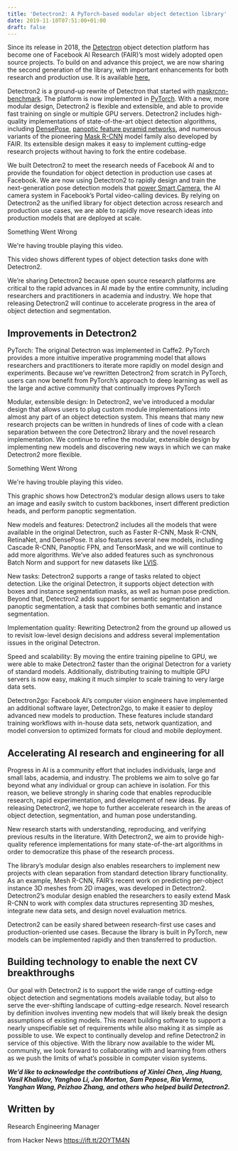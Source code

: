 ```yaml
---
title: 'Detectron2: A PyTorch-based modular object detection library'
date: 2019-11-10T07:51:00+01:00
draft: false
---
```


Since its release in 2018, the [Detectron](https://l.facebook.com/l.php?u=https%3A%2F%2Fresearch.fb.com%2Fblog%2F2018%2F01%2Ffacebook-open-sources-detectron%2F&h=AT0fj_W_wUK6lFc4CsSKM7I1pFEYoIxGR8edx8rrnudxj7wwSbL_zhJ2EpEWFD37WOHVZodKbu3l3fq4av5uUUN9o7Cpns27EAMaMOF8dzKGDvkW4ybECddyT0qyrtPLn0hsU1c0Dxmkx4-HSuGrdy9ViFQ) object detection platform has become one of Facebook AI Research (FAIR)’s most widely adopted open source projects. To build on and advance this project, we are now sharing the second generation of the library, with important enhancements for both research and production use. It is available [here.](https://l.facebook.com/l.php?u=https%3A%2F%2Fgithub.com%2Ffacebookresearch%2Fdetectron2&h=AT3x1xym-cDSyrzFUW63hbDw1YGHvEpPt4FvpQlOztpNtzqswxsFAkJI6DTmFooo6itc1GG6R0Ck0KhXZgaQY5FiiP25VI9m5rDHinpsoOBofo23JzKVLTGGqG9atv-8KJvuSNSJvTbul1WKpI5xPPCIt8o)

Detectron2 is a ground-up rewrite of Detectron that started with [maskrcnn-benchmark](https://l.facebook.com/l.php?u=https%3A%2F%2Fgithub.com%2Ffacebookresearch%2Fmaskrcnn-benchmark&h=AT3fIWNVW-NShn7kVKBGlA1kEgmvN2NFYEde8Ugq-irz1nGvVBPXWSSBPXHVCzZnzNjJgTucs0jMQW05oQpO8hL8gHWpR1FH78Qt6f5fd5nK3MZ5hwtlStyizENXzdl6ilh_oXtMXpkZ5Vv1cLU7RilWCCM). The platform is now implemented in [PyTorch](https://l.facebook.com/l.php?u=https%3A%2F%2Fpytorch.org%2F&h=AT0l8fOWJ7ICDQJxOPVgjglvzJP0datNGXNMAlb0vpeIu6lIldQ9Yk97Go2MyYuSqmID4ziyisI6as7GJfkwxnSPpAn_tsfYVyHoSkcOvBVxF3aYqAtFsRRFoazZrEAuu5o2jg7TvYzcjePka95k22VZUvw). With a new, more modular design, Detectron2 is flexible and extensible, and able to provide fast training on single or multiple GPU servers. Detectron2 includes high-quality implementations of state-of-the-art object detection algorithms, including [DensePose](https://l.facebook.com/l.php?u=http%3A%2F%2Fdensepose.org%2F&h=AT1M54KrlGPJAtIzPyMmMAutre-RRo1286hUkGqcc14NdiNnG9gZ84L6ZBfTCe3hY2C5ZqOGvOqL9Y3P1XJFaodbGPQxeG4lLC0lvs08Hddshv2dTkLBx3DdYAP4wrRPwYoXWoCAOkZaA4_0MJAR_wuPk0I), [panoptic feature pyramid networks](https://ai.facebook.com/blog/improving-scene-understanding-through-panoptic-segmentation/), and numerous variants of the pioneering [Mask R-CNN](https://l.facebook.com/l.php?u=https%3A%2F%2Fresearch.fb.com%2Fpublications%2Fmask-r-cnn%2F&h=AT351kUpSTSwzn3KyWd1BSCImCZFDyUiOEhsRLLcJyYOWzRTHRLi04OnJu6N2cBj4x3XJQYHjIRcdr2BsjfhSurODdAHIaeNniB_A45bUUnNzck-6OF7JUU6XZSMD1cg07KzzSaPpYpAnNqftP-iuzYM6x4) model family also developed by FAIR. Its extensible design makes it easy to implement cutting-edge research projects without having to fork the entire codebase.

We built Detectron2 to meet the research needs of Facebook AI and to provide the foundation for object detection in production use cases at Facebook. We are now using Detectron2 to rapidly design and train the next-generation pose detection models that [power Smart Camera](https://ai.facebook.com/blog/smart-camera-portal-advances/), the AI camera system in Facebook’s Portal video-calling devices. By relying on Detectron2 as the unified library for object detection across research and production use cases, we are able to rapidly move research ideas into production models that are deployed at scale.

Something Went Wrong

We're having trouble playing this video.

This video shows different types of object detection tasks done with Detectron2.

We’re sharing Detectron2 because open source research platforms are critical to the rapid advances in AI made by the entire community, including researchers and practitioners in academia and industry. We hope that releasing Detectron2 will continue to accelerate progress in the area of object detection and segmentation.

Improvements in Detectron2
--------------------------

PyTorch: The original Detectron was implemented in Caffe2. PyTorch provides a more intuitive imperative programming model that allows researchers and practitioners to iterate more rapidly on model design and experiments. Because we’ve rewritten Detectron2 from scratch in PyTorch, users can now benefit from PyTorch’s approach to deep learning as well as the large and active community that continually improves PyTorch

Modular, extensible design: In Detectron2, we’ve introduced a modular design that allows users to plug custom module implementations into almost any part of an object detection system. This means that many new research projects can be written in hundreds of lines of code with a clean separation between the core Detectron2 library and the novel research implementation. We continue to refine the modular, extensible design by implementing new models and discovering new ways in which we can make Detectron2 more flexible.

Something Went Wrong

We're having trouble playing this video.

This graphic shows how Detectron2’s modular design allows users to take an image and easily switch to custom backbones, insert different prediction heads, and perform panoptic segmentation.

New models and features: Detectron2 includes all the models that were available in the original Detectron, such as Faster R-CNN, Mask R-CNN, RetinaNet, and DensePose. It also features several new models, including Cascade R-CNN, Panoptic FPN, and TensorMask, and we will continue to add more algorithms. We’ve also added features such as synchronous Batch Norm and support for new datasets like [LVIS](https://l.facebook.com/l.php?u=https%3A%2F%2Fresearch.fb.com%2Fpublications%2Flvis-a-dataset-for-large-vocabulary-instance-segmentation%2F&h=AT1z4tuj3dbaCMkOrIgnGVk0Q8guJlnx3z4tlGJ4fHIunGQPyLXP8OE1SQLRgiNB6TQ7wJDbiiZVdjGgKhQ2tnJBp0FpZ944Myhru6ZzOBBPMW-oG_grlo3DkZAIXxN-Tcb1J_tEnM15vLV_5pbs4xT2Fd8).

New tasks: Detectron2 supports a range of tasks related to object detection. Like the original Detectron, it supports object detection with boxes and instance segmentation masks, as well as human pose prediction. Beyond that, Detectron2 adds support for semantic segmentation and panoptic segmentation, a task that combines both semantic and instance segmentation.

Implementation quality: Rewriting Detectron2 from the ground up allowed us to revisit low-level design decisions and address several implementation issues in the original Detectron.

Speed and scalability: By moving the entire training pipeline to GPU, we were able to make Detectron2 faster than the original Detectron for a variety of standard models. Additionally, distributing training to multiple GPU servers is now easy, making it much simpler to scale training to very large data sets.

Detectron2go: Facebook AI’s computer vision engineers have implemented an additional software layer, Detectron2go, to make it easier to deploy advanced new models to production. These features include standard training workflows with in-house data sets, network quantization, and model conversion to optimized formats for cloud and mobile deployment.

Accelerating AI research and engineering for all
------------------------------------------------

Progress in AI is a community effort that includes individuals, large and small labs, academia, and industry. The problems we aim to solve go far beyond what any individual or group can achieve in isolation. For this reason, we believe strongly in sharing code that enables reproducible research, rapid experimentation, and development of new ideas. By releasing Detectron2, we hope to further accelerate research in the areas of object detection, segmentation, and human pose understanding.

New research starts with understanding, reproducing, and verifying previous results in the literature. With Detectron2, we aim to provide high-quality reference implementations for many state-of-the-art algorithms in order to democratize this phase of the research process.

The library’s modular design also enables researchers to implement new projects with clean separation from standard detection library functionality. As an example, Mesh R-CNN, FAIR’s recent work on predicting per-object instance 3D meshes from 2D images, was developed in Detectron2. Detectron2’s modular design enabled the researchers to easily extend Mask R-CNN to work with complex data structures representing 3D meshes, integrate new data sets, and design novel evaluation metrics.

Detectron2 can be easily shared between research-first use cases and production-oriented use cases. Because the library is built in PyTorch, new models can be implemented rapidly and then transferred to production.

Building technology to enable the next CV breakthroughs
-------------------------------------------------------

Our goal with Detectron2 is to support the wide range of cutting-edge object detection and segmentations models available today, but also to serve the ever-shifting landscape of cutting-edge research. Novel research by definition involves inventing new models that will likely break the design assumptions of existing models. This meant building software to support a nearly unspecifiable set of requirements while also making it as simple as possible to use. We expect to continually develop and refine Detectron2 in service of this objective. With the library now available to the wider ML community, we look forward to collaborating with and learning from others as we push the limits of what’s possible in computer vision systems.

_**We’d like to acknowledge the contributions of Xinlei Chen, Jing Huang, Vasil Khalidov, Yanghao Li, Jon Morton, Sam Pepose, Ria Verma, Yanghan Wang, Peizhao Zhang, and others who helped build Detectron2.**_

Written by
----------

Research Engineering Manager

  
  
from Hacker News https://ift.tt/2OYTM4N